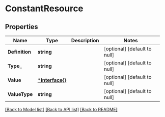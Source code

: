 # ConstantResource

## Properties
Name | Type | Description | Notes
------------ | ------------- | ------------- | -------------
**Definition** | **string** |  | [optional] [default to null]
**Type_** | **string** |  | [optional] [default to null]
**Value** | [***interface{}**](interface{}.md) |  | [optional] [default to null]
**ValueType** | **string** |  | [optional] [default to null]

[[Back to Model list]](../README.md#documentation-for-models) [[Back to API list]](../README.md#documentation-for-api-endpoints) [[Back to README]](../README.md)


